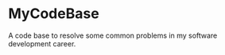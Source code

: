 MyCodeBase
==========

A code base to resolve some common problems in my software development career.
